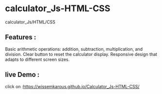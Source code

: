 # calculator_Js-HTML-CSS
calculator_Js/HTML/CSS
## Features :
Basic arithmetic operations: addition, subtraction, multiplication, and division.
Clear button to reset the calculator display.
Responsive design that adapts to different screen sizes.
## live Demo :
click on :https://wissemkarous.github.io/Calculator_Js-HTML-CSS/
